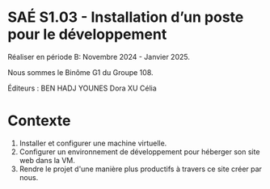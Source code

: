 # SAÉ S1.03 - Installation d’un poste pour le développement
Réaliser en période B: Novembre 2024 - Janvier 2025.

Nous sommes le Binôme G1 du Groupe 108.

Éditeurs : 
  BEN HADJ YOUNES Dora
  XU Célia

# Contexte 
1. Installer et configurer une machine virtuelle.
2. Configurer un environnement de développement pour héberger son site web dans la VM.
3. Rendre le projet d'une manière plus productifs à travers ce site créer par nous.

